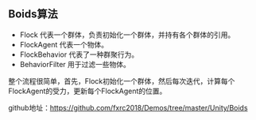 ## Boids算法

- Flock
代表一个群体，负责初始化一个群体，并持有各个群体的引用。
- FlockAgent
代表一个物体。
- FlockBehavior
代表了一种群聚行为。
- BehaviorFilter
用于过滤一些物体。

整个流程很简单，首先，Flock初始化一个群体，然后每次迭代，计算每个FlockAgent的受力，更新每个FlockAgent的位置。

github地址：https://github.com/fxrc2018/Demos/tree/master/Unity/Boids